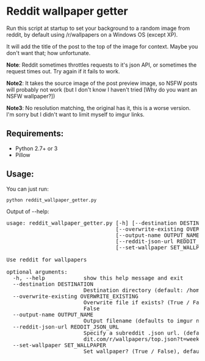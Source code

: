 # Reddit wallpaper getter

Run this script at startup to set your background to a random image from reddit, by default using /r/wallpapers on a Windows OS (except XP).

It will add the title of the post to the top of the image for context. Maybe you don't want that; how unfortunate.

**Note**: Reddit sometimes throttles requests to it's json API, or sometimes the request times out. Try again if it fails to work.

**Note2**: It takes the source image of the post preview image, so NSFW posts will probably not work (but I don't know I haven't tried [Why do you want an NSFW wallpaper?])

**Note3**: No resolution matching, the original has it, this is a worse version. I'm sorry but I didn't want to limit myself to imgur links.

## Requirements:

* Python 2.7+ or 3
* Pillow

## Usage:

You can just run:

    python reddit_wallpaper_getter.py

Output of --help:

<pre>
usage: reddit_wallpaper_getter.py [-h] [--destination DESTINATION]
                                  [--overwrite-existing OVERWRITE_EXISTING]
                                  [--output-name OUTPUT_NAME]
                                  [--reddit-json-url REDDIT_JSON_URL]
                                  [--set-wallpaper SET_WALLPAPER]

Use reddit for wallpapers

optional arguments:
  -h, --help            show this help message and exit
  --destination DESTINATION
                        Destination directory (default: /home/b/.r_wallpapers)
  --overwrite-existing OVERWRITE_EXISTING
                        Overwrite file if exists? (True / False), default is
                        False
  --output-name OUTPUT_NAME
                        Output filename (defaults to imgur name)
  --reddit-json-url REDDIT_JSON_URL
                        Specify a subreddit .json url. (default http://www.red
                        dit.com/r/wallpapers/top.json?t=week&limit=50)
  --set-wallpaper SET_WALLPAPER
                        Set wallpaper? (True / False), default is True

</pre>
